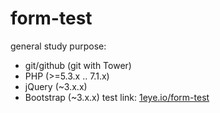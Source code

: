 # form-test
general study purpose:
- git/github (git with Tower)
- PHP (>=5.3.x .. 7.1.x)
- jQuery (~3.x.x)
- Bootstrap  (~3.x.x) 
test link: [1eye.io/form-test](http://1eye.io/form-test)
